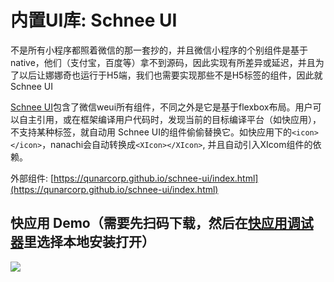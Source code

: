 # 内置UI库: Schnee UI

不是所有小程序都照着微信的那一套抄的，并且微信小程序的个别组件是基于native，他们（支付宝，百度等）拿不到源码，因此实现有所差异或延迟，并且为了以后让娜娜奇也运行于H5端，我们也需要实现那些不是H5标签的组件，因此就 Schnee UI

 [Schnee UI](https://qunarcorp.github.io/schnee-ui/index.html)包含了微信weui所有组件，不同之外是它是基于flexbox布局。用户可以自主引用，或在框架编译用户代码时，发现当前的目标编译平台（如快应用），不支持某种标签，就自动用
 Schnee UI的组件偷偷替换它。如快应用下的`<icon></icon>`，nanachi会自动转换成`<XIcon></XIcon>`, 并且自动引入XIcom组件的依赖。

外部组件:
 [https://qunarcorp.github.io/schnee-ui/index.html](https://qunarcorp.github.io/schnee-ui/index.html)


## 快应用 Demo（需要先扫码下载，然后在[快应用调试器](https://doc.quickapp.cn/tools/debugging-tools.html)里选择本地安装打开）

![](logo/schnee_ui_logo.png)